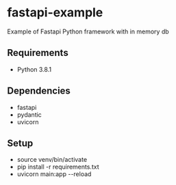 # fastapi-example
Example of Fastapi Python framework with in memory db

## Requirements
- Python 3.8.1

## Dependencies
- fastapi
- pydantic
- uvicorn

## Setup
- source venv/bin/activate
- pip install -r requirements.txt
- uvicorn main:app --reload
